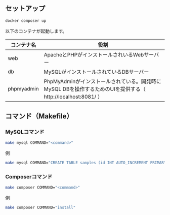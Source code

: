 
## セットアップ

```bash
docker composer up
```

以下のコンテナが起動します。

|コンテナ名|役割|
|---|---|
|web|ApacheとPHPがインストールされいるWebサーバー|
|db|MySQLがインストールされているDBサーバー|
|phpmyadmin|PhpMyAdminがインストールされている。開発時にMySQL DBを操作するためのUIを提供する（ http://localhost:8081/ ）|

## コマンド（Makefile）

### MySQLコマンド

```bash
make mysql COMMAND="<command>"
```

例

```bash
make mysql COMMAND="CREATE TABLE samples (id INT AUTO_INCREMENT PRIMARY KEY, name VARCHAR(255) NOT NULL);"
```

### Composerコマンド

```bash
make composer COMMAND="<command>"
```

例

```bash
make composer COMMAND="install"
```
